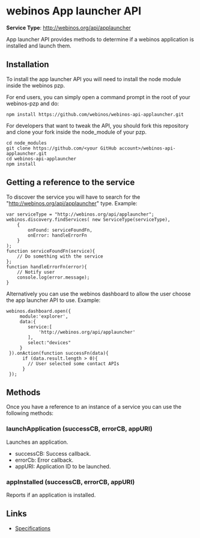 # webinos App launcher API #

**Service Type**: http://webinos.org/api/applauncher

App launcher API provides methods to determine if a webinos application is installed and launch them. 

## Installation ##

To install the app launcher API you will need to install the node module inside the webinos pzp.

For end users, you can simply open a command prompt in the root of your webinos-pzp and do: 

	npm install https://github.com/webinos/webinos-api-applauncher.git

For developers that want to tweak the API, you should fork this repository and clone your fork inside the node_module of your pzp.

	cd node_modules
	git clone https://github.com/<your GitHub account>/webinos-api-applauncher.git
	cd webinos-api-applauncher
	npm install

## Getting a reference to the service ##

To discover the service you will have to search for the "http://webinos.org/api/applauncher" type. Example:

	var serviceType = "http://webinos.org/api/applauncher";
	webinos.discovery.findServices( new ServiceType(serviceType), 
		{ 
			onFound: serviceFoundFn, 
			onError: handleErrorFn
		}
	);
	function serviceFoundFn(service){
		// Do something with the service
	};
	function handleErrorFn(error){
		// Notify user
		console.log(error.message);
	}

Alternatively you can use the webinos dashboard to allow the user choose the app launcher API to use. Example:
 	
	webinos.dashboard.open({
         module:'explorer',
	     data:{
         	service:[
            	'http://webinos.org/api/applauncher'
         	],
            select:"devices"
         }
     }).onAction(function successFn(data){
		  if (data.result.length > 0){
			// User selected some contact APIs
		  }
	 });

## Methods ##

Once you have a reference to an instance of a service you can use the following methods:

### launchApplication (successCB, errorCB, appURI)

Launches an application.

- successCB: Success callback.
- errorCb: Error callback.
- appURI: Application ID to be launched.

### appInstalled (successCB, errorCB, appURI)

Reports if an application is installed.


## Links ##

- [Specifications](http://dev.webinos.org/specifications/api/launcher.html)

